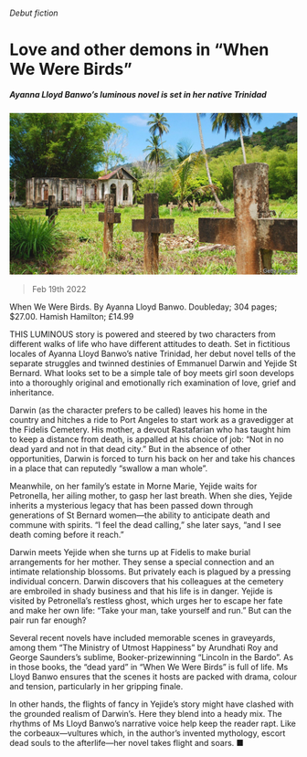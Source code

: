###### Debut fiction

# Love and other demons in “When We Were Birds” 

##### Ayanna Lloyd Banwo’s luminous novel is set in her native Trinidad 

![image](images/20220219_CUP003_0.jpg) 

> Feb 19th 2022 

When We Were Birds. By Ayanna Lloyd Banwo. Doubleday; 304 pages; $27.00. Hamish Hamilton; £14.99

THIS LUMINOUS story is powered and steered by two characters from different walks of life who have different attitudes to death. Set in fictitious locales of Ayanna Lloyd Banwo’s native Trinidad, her debut novel tells of the separate struggles and twinned destinies of Emmanuel Darwin and Yejide St Bernard. What looks set to be a simple tale of boy meets girl soon develops into a thoroughly original and emotionally rich examination of love, grief and inheritance.


Darwin (as the character prefers to be called) leaves his home in the country and hitches a ride to Port Angeles to start work as a gravedigger at the Fidelis Cemetery. His mother, a devout Rastafarian who has taught him to keep a distance from death, is appalled at his choice of job: “Not in no dead yard and not in that dead city.” But in the absence of other opportunities, Darwin is forced to turn his back on her and take his chances in a place that can reputedly “swallow a man whole”.

Meanwhile, on her family’s estate in Morne Marie, Yejide waits for Petronella, her ailing mother, to gasp her last breath. When she dies, Yejide inherits a mysterious legacy that has been passed down through generations of St Bernard women—the ability to anticipate death and commune with spirits. “I feel the dead calling,” she later says, “and I see death coming before it reach.”

Darwin meets Yejide when she turns up at Fidelis to make burial arrangements for her mother. They sense a special connection and an intimate relationship blossoms. But privately each is plagued by a pressing individual concern. Darwin discovers that his colleagues at the cemetery are embroiled in shady business and that his life is in danger. Yejide is visited by Petronella’s restless ghost, which urges her to escape her fate and make her own life: “Take your man, take yourself and run.” But can the pair run far enough?

Several recent novels have included memorable scenes in graveyards, among them “The Ministry of Utmost Happiness” by Arundhati Roy and George Saunders’s sublime, Booker-prizewinning “Lincoln in the Bardo”. As in those books, the “dead yard” in “When We Were Birds” is full of life. Ms Lloyd Banwo ensures that the scenes it hosts are packed with drama, colour and tension, particularly in her gripping finale.

In other hands, the flights of fancy in Yejide’s story might have clashed with the grounded realism of Darwin’s. Here they blend into a heady mix. The rhythms of Ms Lloyd Banwo’s narrative voice help keep the reader rapt. Like the corbeaux—vultures which, in the author’s invented mythology, escort dead souls to the afterlife—her novel takes flight and soars. ■

